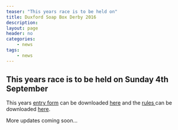 ```yaml
---
teaser: "This years race is to be held on"
title: Duxford Soap Box Derby 2016
description:
layout: page
header: no
categories:
    - news
tags:
    - news
---
```


## This years race is to be held on Sunday 4th September

This years [entry form](https://duxfordsoapboxderby.files.wordpress.com/2016/05/soap-box-entry-form-2016.pdf) can be downloaded [here](https://duxfordsoapboxderby.files.wordpress.com/2016/05/soap-box-entry-form-2016.pdf) and the [rules ](https://duxfordsoapboxderby.files.wordpress.com/2016/05/sbd-rules-2016.pdf)can be downloaded [here](https://duxfordsoapboxderby.files.wordpress.com/2016/05/soap-box-entry-form-2016.pdf).

More updates coming soon...
